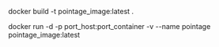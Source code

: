 docker build -t pointage_image:latest .

docker run -d -p port_host:port_container -v --name pointage pointage_image:latest
